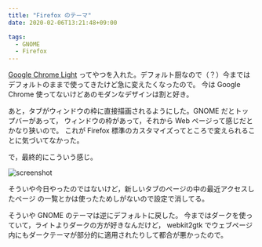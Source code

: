 ```yaml
---
title: "Firefox のテーマ"
date: 2020-02-06T13:21:48+09:00

tags:
  - GNOME
  - Firefox
---
```


[Google Chrome Light](https://addons.mozilla.org/ja/firefox/addon/google-chrome-light/)
ってやつを入れた。デフォルト厨なので（？）今まではデフォルトのままで使ってきたけど急に変えたくなったので。
今は Google Chrome 使ってないけどあのモダンなデザインは割と好き。

あと，タブがウィンドウの枠に直接描画されるようにした。GNOME だとトップバーがあって，
ウィンドウの枠があって，それから Web ページって感じだとかなり狭いので。
これが Firefox 標準のカスタマイズってところで変えられることに気づいてなかった。

で，最終的にこういう感じ。

![screenshot](/images/20200206-firefox-theme/screenshot.png)

そういや今日やったのではないけど，新しいタブのページの中の最近アクセスしたページ
の一覧とかは使ったためしがないので設定で消してる。

そういや GNOME のテーマは逆にデフォルトに戻した。
今まではダークを使っていて，ライトよりダークの方が好きなんだけど，
webkit2gtk でウェブページ内にもダークテーマが部分的に適用されたりして都合が悪かったので。
